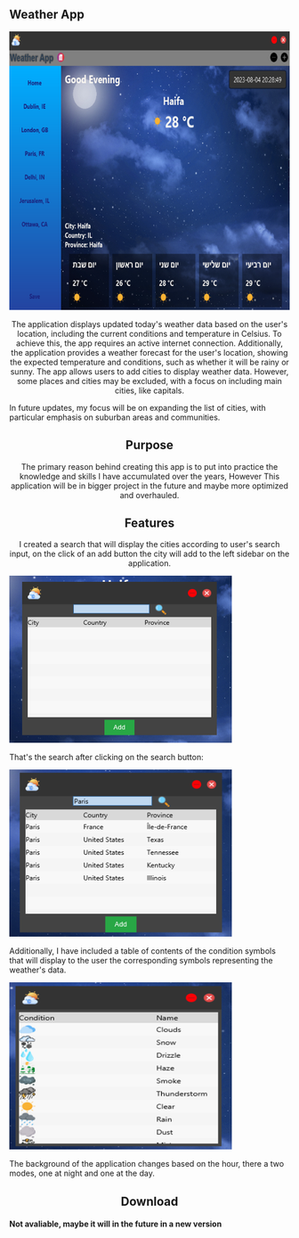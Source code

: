 <h2>Weather App</h2>
<img src="https://github.com/avivper/Weather/blob/main/Images/night.png" width="800" height="500" />

<p style="text-align:center;">
The application displays updated today's weather data based on the user's location, including the current conditions and temperature in Celsius. To achieve this, the app requires an active internet connection. 
Additionally, the application provides a weather forecast for the user's location, showing the expected temperature and conditions, such as whether it will be rainy or sunny. The app allows users to add cities to display weather data. However, some places and cities may be excluded, with a focus on including main cities, like capitals.

In future updates, my focus will be on expanding the list of cities, with particular emphasis on suburban areas and communities.
</p>


<h2 style="text-align:center;">Purpose</h2>

<p style="text-align:center;">
The primary reason behind creating this app is to put into practice the knowledge and skills I have accumulated over the years, 
However This application will be in bigger project in the future and maybe more optimized and overhauled.
</p>

<h2 style="text-align:center;">Features</h2>

<p style="text-align:center;">
I created a search that will display the cities according to user's search input, on the click of an add button the city will add to the left sidebar on the application.
<p><img src="https://github.com/avivper/Weather/blob/main/Images/search.png" width="400" height="300" /></p>

That's the search after clicking on the search button:


<img src="https://github.com/avivper/Weather/blob/main/Images/table2.png" width="400" height="300" />

Additionally, I have included a table of contents of the condition symbols that will display to the user the corresponding symbols representing the weather's data.


<img src="https://github.com/avivper/Weather/blob/main/Images/table.png" width="400" height="300" />

The background of the application changes based on the hour, there a two modes, one at night and one at the day.
</p>

<h2 style="text-align:center;">Download</h2>
<h4>Not avaliable, maybe it will in the future in a new version</h4>

